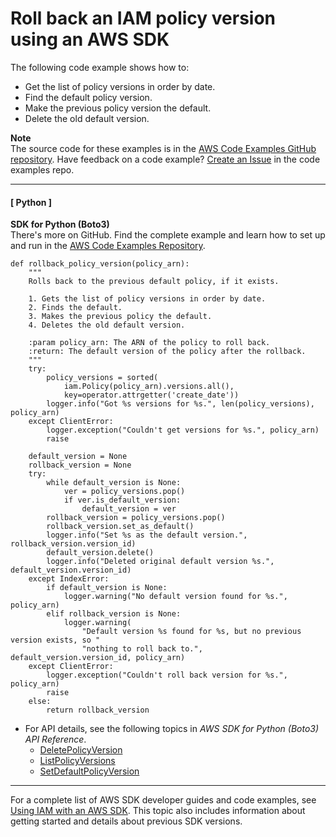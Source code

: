 # Roll back an IAM policy version using an AWS SDK<a name="example_iam_Scenario_RollbackPolicyVersion_section"></a>

The following code example shows how to:
+ Get the list of policy versions in order by date\.
+ Find the default policy version\.
+ Make the previous policy version the default\.
+ Delete the old default version\.

**Note**  
The source code for these examples is in the [AWS Code Examples GitHub repository](https://github.com/awsdocs/aws-doc-sdk-examples)\. Have feedback on a code example? [Create an Issue](https://github.com/awsdocs/aws-doc-sdk-examples/issues/new/choose) in the code examples repo\. 

------
#### [ Python ]

**SDK for Python \(Boto3\)**  
 There's more on GitHub\. Find the complete example and learn how to set up and run in the [AWS Code Examples Repository](https://github.com/awsdocs/aws-doc-sdk-examples/tree/main/python/example_code/iam#code-examples)\. 
  

```
def rollback_policy_version(policy_arn):
    """
    Rolls back to the previous default policy, if it exists.

    1. Gets the list of policy versions in order by date.
    2. Finds the default.
    3. Makes the previous policy the default.
    4. Deletes the old default version.

    :param policy_arn: The ARN of the policy to roll back.
    :return: The default version of the policy after the rollback.
    """
    try:
        policy_versions = sorted(
            iam.Policy(policy_arn).versions.all(),
            key=operator.attrgetter('create_date'))
        logger.info("Got %s versions for %s.", len(policy_versions), policy_arn)
    except ClientError:
        logger.exception("Couldn't get versions for %s.", policy_arn)
        raise

    default_version = None
    rollback_version = None
    try:
        while default_version is None:
            ver = policy_versions.pop()
            if ver.is_default_version:
                default_version = ver
        rollback_version = policy_versions.pop()
        rollback_version.set_as_default()
        logger.info("Set %s as the default version.", rollback_version.version_id)
        default_version.delete()
        logger.info("Deleted original default version %s.", default_version.version_id)
    except IndexError:
        if default_version is None:
            logger.warning("No default version found for %s.", policy_arn)
        elif rollback_version is None:
            logger.warning(
                "Default version %s found for %s, but no previous version exists, so "
                "nothing to roll back to.", default_version.version_id, policy_arn)
    except ClientError:
        logger.exception("Couldn't roll back version for %s.", policy_arn)
        raise
    else:
        return rollback_version
```
+ For API details, see the following topics in *AWS SDK for Python \(Boto3\) API Reference*\.
  + [DeletePolicyVersion](https://docs.aws.amazon.com/goto/boto3/iam-2010-05-08/DeletePolicyVersion)
  + [ListPolicyVersions](https://docs.aws.amazon.com/goto/boto3/iam-2010-05-08/ListPolicyVersions)
  + [SetDefaultPolicyVersion](https://docs.aws.amazon.com/goto/boto3/iam-2010-05-08/SetDefaultPolicyVersion)

------

For a complete list of AWS SDK developer guides and code examples, see [Using IAM with an AWS SDK](sdk-general-information-section.md)\. This topic also includes information about getting started and details about previous SDK versions\.
